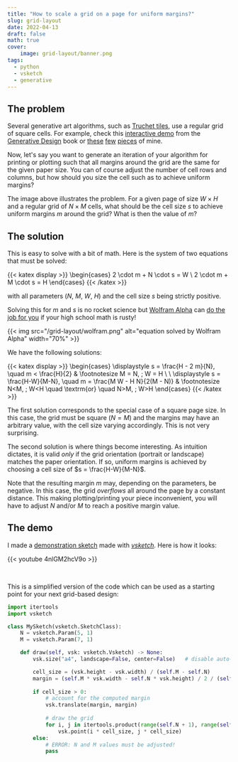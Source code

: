 ```yaml
---
title: "How to scale a grid on a page for uniform margins?"
slug: grid-layout
date: 2022-04-13
draft: false
math: true
cover:
    image: grid-layout/banner.png
tags:
  - python
  - vsketch
  - generative
---
```


## The problem

Several generative art algorithms, such as [Truchet tiles](https://en.wikipedia.org/wiki/Truchet_tiles), use a regular grid of square cells. For example, check this [interactive demo](http://www.generative-gestaltung.de/2/sketches/?01_P/P_2_3_6_01) from the [Generative Design](http://www.generative-gestaltung.de/2/) book or [these](https://github.com/abey79/vpype-explorations#covid-in-complex-module) [few](https://twitter.com/abey79/status/1251148503176237057?s=20&t=zJlPTdagH-8hVnEKHSLOYw) [pieces](https://github.com/abey79/sketches/blob/master/README.md#liquid_neon) of mine. 

Now, let's say you want to generate an iteration of your algorithm for printing or plotting such that all margins around the grid are the same for the given paper size. You can of course adjust the number of cell rows and columns, but how should you size the cell such as to achieve uniform margins? 

The image above illustrates the problem. For a given page of size $W \times H$ and a regular grid of $N \times M$ cells, what should be the cell size $s$ to achieve uniform margins $m$ around the grid? What is then the value of $m$?

## The solution

This is easy to solve with a bit of math. Here is the system of two equations that must be solved:

{{< katex display >}}
\begin{cases}
2 \cdot m + N \cdot s = W \\
2 \cdot m + M \cdot s = H
\end{cases}
{{< /katex >}}

with all parameters ($N$, $M$, $W$, $H$) and the cell size $s$ being strictly positive.

Solving this for $m$ and $s$ is no rocket science but [Wolfram Alpha](https://www.wolframalpha.com) can [do the job for you](https://www.wolframalpha.com/input?i=solve+%7B2*m+%2B+N*s+%3D+W%2C+2*m+%2B+M*s+%3D+H%2C+W%3E0%2C+H%3E0%2C+M%3E0%2C+N%3E0%2C+s%3E0%7D+for+m+and+s+over+the+reals) if your high school math is rusty!

{{< img src="/grid-layout/wolfram.png" alt="equation solved by Wolfram Alpha" width="70%" >}}

We have the following solutions:

{{< katex display >}}
\begin{cases}
\displaystyle s = \frac{H - 2 m}{N}, \quad m < \frac{H}{2} & \footnotesize M = N, \; W = H \\
\\
\displaystyle s = \frac{H-W}{M-N}, \quad m = \frac{M W - H N}{2(M - N)} & \footnotesize N<M, \; W<H \quad \textrm{or} \quad  N>M, \; W>H
\end{cases}
{{< /katex >}}

The first solution corresponds to the special case of a square page size. In this case, the grid must be square ($N=M$) and the margins may have an arbitrary value, with the cell size varying accordingly. This is not very surprising.

The second solution is where things become interesting. As intuition dictates, it is valid *only* if the grid orientation (portrait or landscape) matches the paper orientation. If so, uniform margins is achieved by choosing a cell size of $s = \frac{H-W}{M-N}$.

Note that the resulting margin $m$ may, depending on the parameters, be negative. In this case, the grid *overflows* all around the page by a constant distance. This making plotting/printing your piece inconvenient, you will have to adjust $N$ and/or $M$ to reach a positive margin value.


## The demo

I made a [demonstration sketch](https://github.com/abey79/sketches/tree/master/centred_grid) made with [*vsketch*](https://github.com/abey79/vsketch). Here is how it looks:

{{< youtube 4nlGM2hcV9o >}}

<br/>

This is a simplified version of the code which can be used as a starting point for your next grid-based design:

```python
import itertools
import vsketch

class MySketch(vsketch.SketchClass):
    N = vsketch.Param(5, 1)
    M = vsketch.Param(7, 1)

    def draw(self, vsk: vsketch.Vsketch) -> None:
        vsk.size("a4", landscape=False, center=False)   # disable auto-centering

        cell_size = (vsk.height - vsk.width) / (self.M - self.N)
        margin = (self.M * vsk.width - self.N * vsk.height) / 2 / (self.M - self.N)
        
        if cell_size > 0:
            # account for the computed margin
            vsk.translate(margin, margin)
            
            # draw the grid
            for i, j in itertools.product(range(self.N + 1), range(self.M + 1)):
                vsk.point(i * cell_size, j * cell_size)
        else:
            # ERROR: N and M values must be adjusted!
            pass
```
